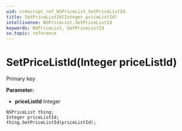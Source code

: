 ```yaml
---
uid: crmscript_ref_NSPriceList_SetPriceListId
title: SetPriceListId(Integer priceListId)
intellisense: NSPriceList.SetPriceListId
keywords: NSPriceList, GetPriceListId
so.topic: reference
---
```


# SetPriceListId(Integer priceListId)

Primary key

**Parameter:** 
* **priceListId** Integer

```crmscript
NSPriceList thing;
Integer priceListId;
thing.SetPriceListId(priceListId);
```

